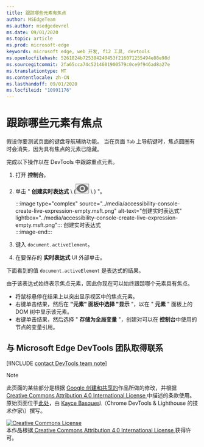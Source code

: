```yaml
---
title: 跟踪哪些元素有焦点
author: MSEdgeTeam
ms.author: msedgedevrel
ms.date: 09/01/2020
ms.topic: article
ms.prod: microsoft-edge
keywords: microsoft edge, web 开发, f12 工具, devtools
ms.openlocfilehash: 5261824b725384240453f216071255494e88e98d
ms.sourcegitcommit: 2fa65cca74c5214601900579c0ce9f946ad8a27e
ms.translationtype: MT
ms.contentlocale: zh-CN
ms.lasthandoff: 09/01/2020
ms.locfileid: "10991176"
---
```

<!-- Copyright Kayce Basques 

   Licensed under the Apache License, Version 2.0 (the "License");
   you may not use this file except in compliance with the License.
   You may obtain a copy of the License at

       https://www.apache.org/licenses/LICENSE-2.0

   Unless required by applicable law or agreed to in writing, software
   distributed under the License is distributed on an "AS IS" BASIS,
   WITHOUT WARRANTIES OR CONDITIONS OF ANY KIND, either express or implied.
   See the License for the specific language governing permissions and
   limitations under the License.  -->  

# 跟踪哪些元素有焦点  

假设你要测试页面的键盘导航辅助功能。  当在页面 `Tab` 上导航键时，焦点圆圈有时会消失，因为具有焦点的元素已隐藏。  

完成以下操作以在 DevTools 中跟踪重点元素。  

1.  打开 **控制台**。  
1.  单击 " **创建实时表达式** \ (![ 创建实时表达式 ][ImageCreateIcon] \ ) "。  
    
    :::image type="complex" source="../media/accessibility-console-create-live-expression-empty.msft.png" alt-text="创建实时表达式" lightbox="../media/accessibility-console-create-live-expression-empty.msft.png":::
       创建实时表达式  
    :::image-end:::  
    
1.  键入 `document.activeElement`。  
1.  在要保存的 **实时表达式** UI 外部单击。  
    
下面看到的值 `document.activeElement` 是表达式的结果。  

由于该表达式始终表示焦点元素，因此你现在可以始终跟踪哪个元素具有焦点。  

*   将鼠标悬停在结果上以突出显示视区中的焦点元素。  
*   右键单击结果，然后在 **"元素" 面板中选择 "显示** "，以在 " **元素** " 面板上的 DOM 树中显示该元素。  
*   右键单击结果，然后选择 " **存储为全局变量** "，创建对可以在 **控制台**中使用的节点的变量引用。  

## 与 Microsoft Edge DevTools 团队取得联系  

[!INCLUDE [contact DevTools team note](../includes/contact-devtools-team-note.md)]  

<!-- image links -->  

[ImageCreateIcon]: ../media/create-live-expression-icon.msft.png  

<!-- links -->  

> [!NOTE]
> 此页面的某些部分是根据 [Google 创建和共享的][GoogleSitePolicies]作品所做的修改，并根据[ Creative Commons Attribution 4.0 International License ][CCA4IL]中描述的条款使用。  
> 原始页面位于[此处](https://developers.google.com/web/tools/chrome-devtools/accessibility/focus)，由 [Kayce Basques][KayceBasques]\（Chrome DevTools \& Lighthouse 的技术作家\）撰写。  

[![Creative Commons License][CCby4Image]][CCA4IL]  
本作品根据[ Creative Commons Attribution 4.0 International License ][CCA4IL]获得许可。  

[CCA4IL]: https://creativecommons.org/licenses/by/4.0  
[CCby4Image]: https://i.creativecommons.org/l/by/4.0/88x31.png  
[GoogleSitePolicies]: https://developers.google.com/terms/site-policies  
[KayceBasques]: https://developers.google.com/web/resources/contributors/kaycebasques  
